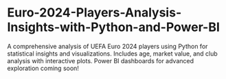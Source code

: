 # Euro-2024-Players-Analysis-Insights-with-Python-and-Power-BI
A comprehensive analysis of UEFA Euro 2024 players using Python for statistical insights and visualizations. Includes age, market value, and club analysis with interactive plots. Power BI dashboards for advanced exploration coming soon!
